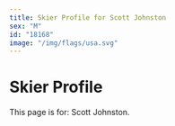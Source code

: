 ```yaml
---
title: Skier Profile for Scott Johnston
sex: "M"
id: "18168"
image: "/img/flags/usa.svg" 
---
```


# Skier Profile

This page is for: Scott Johnston.
    
